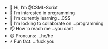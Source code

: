- 👋 Hi, I’m @CSML-Script
- 👀 I’m interested in programming
- 🌱 I’m currently learning ...CSS
- 💞️ I’m looking to collaborate on ...programming
- 📫 How to reach me ...you cant
- 😄 Pronouns: ...he/he
- ⚡ Fun fact: ...fuck you

<!---
CSML-Script/CSML-Script is a ✨ special ✨ repository because its `README.md` (this file) appears on your GitHub profile.
You can click the Preview link to take a look at your changes.
--->
